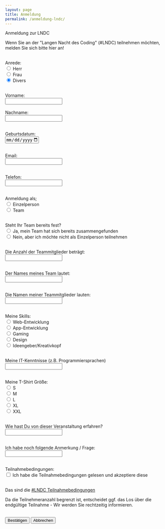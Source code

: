 ```yaml
---
layout: page
title: Anmeldung
permalink: /anmeldung-lndc/
---
```


<form>
Anmeldung zur LNDC 


Wenn Sie an der "Langen Nacht des Coding" (#LNDC) teilnehmen möchten, melden Sie sich bitte hier an! <br>
<br>

Anrede: <br> 
    <input type="radio" name="Anrede" value="h" checked id="a1"> <label for="a1">Herr</label> <br>
    <input type="radio" name="Anrede" value="f" checked id="a2"> <label for="a2">Frau</label> <br>
    <input type="radio" name="Anrede" value="d" checked id="a3"> <label for="a3">Divers</label> <br>
<br>

Vorname: <br> 
    <input type="text" name="Vorname" maxlength="15" id="vn"> <br> <br>
Nachname: <br>
    <input type="text" name="Nachname" maxlength="15" id="nn"> <br> <br>

Geburtsdatum: <br>
    <input type="date" id="gb" name="Geburtsdatum" value="" min="1950-01-01" max="2020-12-31"> <br> <br>

Email: <br>
    <input type="email" id="em" name="Email"> <br> <br>

Telefon: <br>
    <input type="text" id="tn" name="Telefonnummer" pattern="[0-9]{13,15}"> <br><br>

Anmeldung als; <br>
    <input type="radio" name="Anzahl" value="ezp" > <label for="an1">Einzelperson</label> <br>
    <input type="radio" name="Anzahl" value="t" > <label for="an2">Team</label> <br> <br>

Steht Ihr Team bereits fest? <br>
    <input type="radio" name="Team-fest" value="ja" > <label for="tf1">Ja, mein Team hat sich bereits zusammengefunden</label> <br>
    <input type="radio" name="Team-fest" value="nein" > <label for="tf2">Nein, aber ich möchte nicht als Einzelperson teilnehmen</label> <br> <br>

Die Anzahl der Teammitglieder beträgt: <br>
    <input type="text" id="tm" name="Teammitglieder" pattern="[0-9]{1,2}"> <br> <br>

Der Names meines Team lautet: <br>
    <input type="text" name="Teamname" maxlength="20" id="Tn"> <br> <br>

Die Namen meiner Teammitglieder lauten: <br>
    <input type="text" name="Teammitglieder" maxlength="100" id="Tm"> <br> <br>

Meine Skills: <br>
    <input type="radio" name="Skills" value="we" > <label for="s1">Web-Entwicklung</label> <br>
    <input type="radio" name="Skills" value="ae" > <label for="s2">App-Entwicklung</label> <br>
    <input type="radio" name="Skills" value="ga" > <label for="s3">Gaming</label> <br>
    <input type="radio" name="Skills" value="de" > <label for="s4">Design</label> <br>
    <input type="radio" name="Skills" value="ig" > <label for="s5">Ideengeber/Kreativkopf</label> <br> <br>
 
Meine IT-Kenntnisse (z.B. Programmiersprachen) <br>
    <input type="text" name="IT-Kenntnisse" maxlength="100" id="ITK"> <br> <br>

Meine T-Shirt Größe: <br>
    <input type="radio" name="Tshirt" value="s" > <label for="g1">S</label> <br>
    <input type="radio" name="Tshirt" value="m" > <label for="g2">M</label> <br>
    <input type="radio" name="Tshirt" value="l" > <label for="g3">L</label> <br>
    <input type="radio" name="Tshirt" value="xl" > <label for="g4">XL</label> <br>
    <input type="radio" name="Tshirt" value="xxl" > <label for="g5">XXL</label> <br> <br>
 
Wie hast Du von dieser Veranstaltung erfahren? <br>
    <input type="text" name="Gesehen" maxlength="50" id="gs"> <br> <br>

Ich habe noch folgende Anmerkung / Frage: <br>
    <input type="text" name="Frage" maxlength="100" id="f"> <br> <br>

Teilnahmebedingungen: <br>
    <input type="checkbox" name="Teilanhmebedingungen" value="y" id="tn"> <label for="tn">Ich habe die Teilnahmebedingungen gelesen und akzeptiere diese</label> <br> <br>

Das sind die <a href="https://pppohl.github.io/Teilnahmebedingungen/">#LNDC Teilnahmebedingungen</a>

Da die Teilnehmeranzahl begrenzt ist, entscheidet ggf. das Los über die endgültige Teilnahme - Wir werden Sie rechtzeitig informieren. <br>
<br>

<input type="submit" value="Bestätigen">
<input type="reset" value="Abbrechen">

</form>